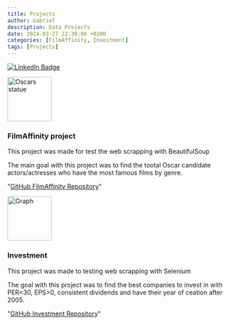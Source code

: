 ```yaml
---
title: Projects
author: Gabriel
description: Data Projects
date: 2024-03-27 22:30:00 +0200
categories: [FilmAffinity, Investment]
tags: [Projects]
---
```


[![LinkedIn Badge](https://img.shields.io/badge/LinkedIn-Profile-informational?style=flat&logo=linkedin&logoColor=white&color=0D76A8)](https://www.linkedin.com/in/braydon-coyer/)

<a href="https://github.com/GabrielFersPin/FilmAfinnity-Project.git" target="_blank">
    <img align="center" src="https://images.pexels.com/photos/12282183/pexels-photo-12282183.jpeg?auto=compress&cs=tinysrgb&w=1260&h=750&dpr=2" alt="Oscars statue" height="100" />
</a>

### FilmAffinity project

This project was made for test the web scrapping with BeautifulSoup

The main goal with this project was to find the tootal Oscar candidate actors/actresses who have the most famous films by genre.

"[GitHub FilmAffinity Repository](https://github.com/GabrielFersPin/FilmAfinnity-Project.git)"

<a href="https://github.com/GabrielFersPin/BestInvestment.git" target="_blank">
    <img align="center" src="https://images.pexels.com/photos/210607/pexels-photo-210607.jpeg?auto=compress&cs=tinysrgb&w=1260&h=750&dpr=2" alt="Graph" height="100" />
</a>

### Investment

This project was made to testing web scrapping with Selenium

The goal with this project was to find the best companies to invest in with PER<30, EPS>0, consistent dividends and have their year of ceation after 2005.

"[GitHub Investment Repository](https://github.com/GabrielFersPin/BestInvestment.git)"
